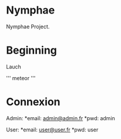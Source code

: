 # Nymphae
Nymphae Project.

# Beginning

Lauch 

'''
meteor
'''

# Connexion

Admin:
 *email: admin@admin.fr
 *pwd: admin

User:
 *email: user@user.fr
 *pwd: user
